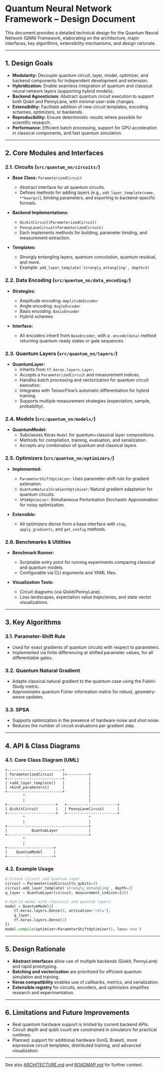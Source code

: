 # Quantum Neural Network Framework – Design Document

This document provides a detailed technical design for the Quantum Neural Network (QNN) Framework, elaborating on the architecture, major interfaces, key algorithms, extensibility mechanisms, and design rationale.

---

## 1. Design Goals

- **Modularity:** Decouple quantum circuit, layer, model, optimizer, and backend components for independent development and extension.
- **Hybridization:** Enable seamless integration of quantum and classical neural network layers (supporting hybrid models).
- **Backend Agnosticism:** Abstract quantum circuit execution to support both Qiskit and PennyLane, with minimal user-side changes.
- **Extensibility:** Facilitate addition of new circuit templates, encoding schemes, optimizers, or backends.
- **Reproducibility:** Ensure deterministic results where possible for scientific research.
- **Performance:** Efficient batch processing, support for GPU acceleration in classical components, and fast quantum simulation.

---

## 2. Core Modules and Interfaces

### 2.1. Circuits (`src/quantum_nn/circuits/`)

- **Base Class:** `ParameterizedCircuit`
  - Abstract interface for all quantum circuits.
  - Defines methods for adding layers (e.g., `add_layer_template(name, **kwargs)`), binding parameters, and exporting to backend-specific formats.

- **Backend Implementations:**
  - `QiskitCircuit(ParameterizedCircuit)`
  - `PennyLaneCircuit(ParameterizedCircuit)`
  - Each implements methods for building, parameter binding, and measurement extraction.

- **Templates:**
  - Strongly entangling layers, quantum convolution, quantum residual, and more.
  - Example: `add_layer_template('strongly_entangling', depth=3)`

### 2.2. Data Encoding (`src/quantum_nn/data_encoding/`)

- **Strategies:**
  - Amplitude encoding: `AmplitudeEncoder`
  - Angle encoding: `AngleEncoder`
  - Basis encoding: `BasisEncoder`
  - Hybrid schemes

- **Interface:**
  - All encoders inherit from `BaseEncoder`, with a `.encode(data)` method returning quantum-ready states or gate sequences.

### 2.3. Quantum Layers (`src/quantum_nn/layers/`)

- **QuantumLayer:**  
  - Inherits from `tf.keras.layers.Layer`.
  - Accepts a `ParameterizedCircuit` and measurement indices.
  - Handles batch processing and vectorization for quantum circuit execution.
  - Integrates with TensorFlow’s automatic differentiation for hybrid training.
  - Supports multiple measurement strategies (expectation, sample, probability).

### 2.4. Models (`src/quantum_nn/models/`)

- **QuantumModel:**  
  - Subclasses Keras `Model` for quantum+classical layer compositions.
  - Methods for compilation, training, evaluation, and serialization.
  - Accepts any combination of quantum and classical layers.

### 2.5. Optimizers (`src/quantum_nn/optimizers/`)

- **Implemented:**
  - `ParameterShiftOptimizer`: Uses parameter-shift rule for gradient estimation.
  - `QuantumNaturalGradientOptimizer`: Natural gradient adaptation for quantum circuits.
  - `SPSAOptimizer`: Simultaneous Perturbation Stochastic Approximation for noisy optimization.

- **Extensible:**  
  - All optimizers derive from a base interface with `step`, `apply_gradients`, and `get_config` methods.

### 2.6. Benchmarks & Utilities

- **Benchmark Runner:**  
  - Scriptable entry point for running experiments comparing classical and quantum models.
  - Configurable via CLI arguments and YAML files.

- **Visualization Tools:**  
  - Circuit diagrams (via Qiskit/PennyLane).
  - Loss landscapes, expectation value trajectories, and state vector visualizations.

---

## 3. Key Algorithms

### 3.1. Parameter-Shift Rule

- Used for exact gradients of quantum circuits with respect to parameters.
- Implemented via finite differencing at shifted parameter values, for all differentiable gates.

### 3.2. Quantum Natural Gradient

- Adapts classical natural gradient to the quantum case using the Fubini-Study metric.
- Approximates quantum Fisher information matrix for robust, geometry-aware updates.

### 3.3. SPSA

- Supports optimization in the presence of hardware noise and shot noise.
- Reduces the number of circuit evaluations per gradient step.

---

## 4. API & Class Diagrams

### 4.1. Core Class Diagram (UML)

```
+-------------------------+
| ParameterizedCircuit    |<----------+
+-------------------------+           |
| +add_layer_template()   |           |
| +bind_parameters()      |           |
+-------------------------+           |
        ^                             |
        |                             |
+----------------------+   +-----------------------+
| QiskitCircuit        |   | PennyLaneCircuit      |
+----------------------+   +-----------------------+
        ^                             ^
        |                             |
+-------------------------------------+
|           QuantumLayer              |
+-------------------------------------+
        ^
        |
+---------------------+
|    QuantumModel     |
+---------------------+
```

### 4.2. Example Usage

```python
# Create circuit and quantum layer
circuit = ParameterizedCircuit(n_qubits=4)
circuit.add_layer_template('strongly_entangling', depth=2)
q_layer = QuantumLayer(circuit, measurement_indices=[0])

# Hybrid model with classical and quantum layers
model = QuantumModel([
    tf.keras.layers.Dense(8, activation='relu'),
    q_layer,
    tf.keras.layers.Dense(1)
])
model.compile(optimizer=ParameterShiftOptimizer(), loss='mse')
```

---

## 5. Design Rationale

- **Abstract interfaces** allow use of multiple backends (Qiskit, PennyLane) and rapid prototyping.
- **Batching and vectorization** are prioritized for efficient quantum simulation and training.
- **Keras compatibility** enables use of callbacks, metrics, and serialization.
- **Extensible registry** for circuits, encoders, and optimizers simplifies research and experimentation.

---

## 6. Limitations and Future Improvements

- Real quantum hardware support is limited by current backend APIs.
- Circuit depth and qubit count are constrained in simulators for practical runtimes.
- Planned: support for additional hardware (IonQ, Braket), more expressive circuit templates, distributed training, and advanced visualization.

---

See also [ARCHITECTURE.md](./ARCHITECTURE.md) and [ROADMAP.md](./ROADMAP.md) for further context.
